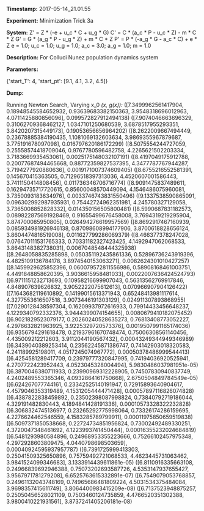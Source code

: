 **Timestamp:** 2017-05-14_21.01.55

**Experiment:** Minimization Trick 3a

**System:**
Z' = Z * (-e + u_c * C + u_g * G) 
C' = C * (a_c * P - u_c * Z) - m * C * Z 
G' = G * (a_g * P - u_g * Z) + m * C * Z 
P' = P * (-a_g * G - a_c * C) + e * Z 
e = 1.0; u_c = 1.0; u_g = 1.0; a_c = 3.0; a_g = 1.0; m = 1.0

**Description:** For Colluci Nunez population dynamics system

**Parameters:**

{'start_T': 4, 'start_pt': [9.1, 4.1, 3.2, 4.5]}

**Dump:**

Running Newton Search, Varying x_0
*(x, g(x)):*
([7.3499962561417904, 0.18948545584652932, 0.93639683382150363, 3.9548318696012963, 4.0711425880856096], 0.099572827912494138)
([7.9074046663696329, 0.31062709368462127, 1.0347101250680539, 3.6878517955293351, 3.8420207315449173], 0.19053656656964202)
([8.2622009667494449, 0.23678885384190435, 1.1081069132603634, 3.9869355967879687, 3.775191678097098], 0.016797620186172299)
([8.5075554244727059, 0.25558574418709046, 0.9767780596482758, 4.2265621502203334, 3.7183669935453061], 0.0025175148032107191)
([8.4197049175912788, 0.20077687494465668, 0.88772359827537395, 4.3477787767944287, 3.7194277920880636], 0.0019171007374609405)
([8.6755216552581391, 0.145670415363505, 0.71296518397313036, 4.4520607001586443, 3.7411150414808456], 0.011736346706716774)
([8.9091475837489611, 0.16294735717720615, 0.85600048570449094, 4.1546486075960081, 3.7350093183634976], 0.0033746743831550496)
([9.1337538590865091, 0.096302992987935931, 0.75442724962351981, 4.245780327129058, 3.7365008852828332], 0.014350156505800481)
([8.5990687831182573, 0.089822875691928469, 0.91655499676458008, 3.7694319219295904, 3.874700085950805], 0.026494276619957569)
([8.8692917467160939, 0.085934981926946138, 0.87098608994177906, 3.8700618828656124, 3.8604474816519008], 0.011627799286069379)
([8.466377378247028, 0.076470111531765333, 0.70331182327423425, 4.1492947062068533, 3.8643148382738031], 0.0067048548444325938)
([8.2648058835285898, 0.050351192435861336, 0.52896736243919396, 4.4825109136784178, 3.8974540153063271], 0.0082624301010427257)
([8.1459929625852396, 0.060079572811556986, 0.58908168461003751, 4.4491848858620395, 3.9036615958481033], 0.0022007636424524793)
([6.9711151232713693, 0.10958216699907043, 0.56313562769917846, 4.848907639626832, 3.9052222075612613], 0.070966907904126422)
([7.1643682119610892, 0.14199015613371943, 0.65248413981117614, 4.3277553616507518, 3.9073446191303129], 0.024911307893868955)
([7.0290128438597304, 0.16209937972616933, 0.79914433456648237, 4.1229340792332376, 3.9444399074154655], 0.0080679410182075452)
([6.9021829523079177, 0.20260240528635273, 0.76813408773052227, 4.2976632821963925, 3.9225329720573376], 0.0019507991165174036)
([6.9356794291618478, 0.21937961670748474, 0.75006308561140456, 4.435009212212603, 3.9112044190567432], 0.00043249344949346989)
([6.3439040389253414, 0.23562245871386747, 0.74142903018320583, 4.241189925198011, 4.0517245074967772], 0.00050378486999544413)
([6.4254581289417709, 0.23979777320847995, 0.74194036920525941, 4.2707722423952443, 4.0523045328004494], 5.9830486037981951e-05)
([6.3870046380711933, 0.23990969312228905, 0.74507830940837749, 4.2402489553365346, 4.0932864161750668], 2.6750504849784549e-05)
([6.624267077744161, 0.23342525140191947, 0.72915893640904617, 4.4579046353319489, 4.1531205444471428], 0.00057897116826074828)
([6.4387822838459892, 0.23502398087998824, 0.73840792719186044, 4.329191482830443, 4.1894841428191336], 0.00010573328322232828)
([6.3068324745136977, 0.23265292775998064, 0.73326174286159695, 4.2276624462546559, 4.1583285789799911], 0.00011975850659519838)
([6.5097371850538668, 0.22724734851956824, 0.73002492489330251, 4.3720047348461692, 4.1223993741450444], 0.00016355232024684819)
([6.5481293980584896, 0.24968953355223666, 0.75266102457975348, 4.2972928603809475, 4.0440798698503659], 0.00040924595937957787)
([6.7391725999413303, 0.25041509325650896, 0.75759492721068533, 4.4623445731063462, 3.9841524099346683], 3.1333914439611861e-05)
([6.8110916335663108, 0.24966839692946388, 0.75073202693587726, 4.5353147937655427, 3.9567971781279208], 6.6525763615332891e-07)
([6.7549079053768857, 0.24961132043748169, 0.74965686481809224, 4.5031534375484084, 3.9698357415611749], 3.8064400983415209e-08)
([6.7137523948875257, 0.25050456528021109, 0.7503460124735859, 4.4766520351302388, 3.9800410221931561], 3.8737241405206181e-08)